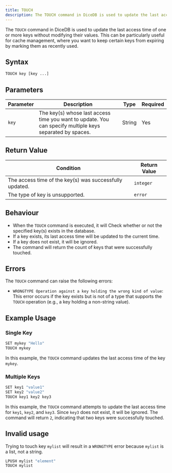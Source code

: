 ```yaml
---
title: TOUCH
description: The TOUCH command in DiceDB is used to update the last access time of one or more keys without modifying their values. This can be particularly useful for cache management, where you want to keep certain keys from expiring by marking them as recently used.
---
```


The `TOUCH` command in DiceDB is used to update the last access time of one or more keys without modifying their values. This can be particularly useful for cache management, where you want to keep certain keys from expiring by marking them as recently used.

## Syntax

```bash
TOUCH key [key ...]
```

## Parameters

| Parameter | Description                                                                                              | Type   | Required |
| --------- | -------------------------------------------------------------------------------------------------------- | ------ | -------- |
| `key`     | The key(s) whose last access time you want to update. You can specify multiple keys separated by spaces. | String | Yes      |

## Return Value

| Condition                                               | Return Value |
| ------------------------------------------------------- | ------------ |
| The access time of the key(s) was successfully updated. | `integer`    |
| The type of key is unsupported.                         | `error`      |

## Behaviour

- When the `TOUCH` command is executed, it will Check whether or not the specified key(s) exists in the database.
- If a key exists, its last access time will be updated to the current time.
- If a key does not exist, it will be ignored.
- The command will return the count of keys that were successfully touched.

## Errors

The `TOUCH` command can raise the following errors:

- `WRONGTYPE Operation against a key holding the wrong kind of value`: This error occurs if the key exists but is not of a type that supports the `TOUCH` operation (e.g., a key holding a non-string value).

## Example Usage

### Single Key

```bash
SET mykey "Hello"
TOUCH mykey
```

In this example, the `TOUCH` command updates the last access time of the key `mykey`.

### Multiple Keys

```bash
SET key1 "value1"
SET key2 "value2"
TOUCH key1 key2 key3
```

In this example, the `TOUCH` command attempts to update the last access time for `key1`, `key2`, and `key3`. Since `key3` does not exist, it will be ignored. The command will return `2`, indicating that two keys were successfully touched.

## Invalid usage

Trying to touch key `mylist` will result in a `WRONGTYPE` error because `mylist` is a list, not a string.

```bash
LPUSH mylist "element"
TOUCH mylist
```

